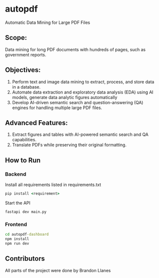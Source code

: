 # autopdf
Automatic Data Mining for Large PDF Files

## Scope:  
Data mining for long PDF documents with hundreds of pages, such as
government reports.

## Objectives:  
1. Perform text and image data mining to extract, process, and store data in a database.
2. Automate data extraction and exploratory data analysis (EDA) using AI models, generate data
analytic figures automatically
3. Develop AI-driven semantic search and question-answering (QA) engines for handling multiple large
PDF files.

## Advanced Features:
1. Extract figures and tables with AI-powered semantic search and QA capabilities.
2. Translate PDFs while preserving their original formatting.

## How to Run
### Backend
Install all requirements listed in requirements.txt
```cmd
pip install <requirement>
```
Start the API
```cmd
fastapi dev main.py
```

### Frontend
```cmd
cd autopdf-dashboard
npm install
npm run dev
```

## Contributors
All parts of the project were done by Brandon Llanes
